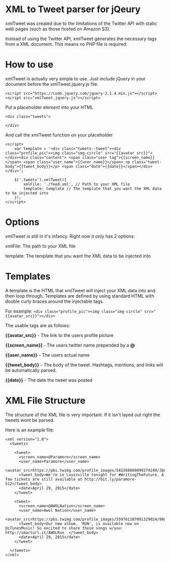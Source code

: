 # XML to Tweet parser for jQeury

xmlTweet was created due to the limitations of the Twitter API with static web pages (such as those hosted on Amazon S3).

Instead of using the Twitter API, xmlTweet generates the necessary tags from a XML document. This means no PHP file is required.

# How to use

xmlTweet is actually very simple to use. Just include jQuery in your document before the xmlTweet.jquery.js file.

```
<script src="https://code.jquery.com/jquery-2.1.4.min.js"></script>
<script src="xmlTweet.jquery.js"></script>
```

Put a placeholder element into your HTML

```
<div class="tweets">

</div>
```

And call the xmlTweet function on your placeholder

```
<script>
    var template = '<div class="tweets--tweet"><div class="profile_pic"><img class="img-circle" src="{{avatar_src}}"></div><div class="content"> <span class="user tag">{{screen_name}}</span> <span class="user_name">{{user_name}}</span> <p class="tweet-body">{{tweet_body}}</p> <span class="date">{{date}}</span></div></div>';

    $('.tweets').xmlTweet({
        xmlFile: './feed.xml', // Path to your XML file
        template: template // The template that you want the XML data to be injected into
    });
</script>
```

# Options

xmlTweet is still in it's infancy. Right now it only has 2 options:

xmlFile: The path to your XML file

template: The template that you want the XML data to be injected into

# Templates

A template is the HTML that xmlTweet will inject your XML data into and then loop through. Templates are defined by using standard HTML with double curly braces around the injectable tags.

For example: `<div class="profile_pic"><img class="img-circle" src="{{avatar_src}}"></div>`

The usable tags are as follows:

__{{avatar_src}}__      - The link to the users profile picture

__{{screen_name}]__     - The users twitter name prepended by a __@__

__{{user_name}}__       - The users actual name

__{{tweet_body}}__      - The body of the tweet. Hashtags, mentions, and links will be automatically parsed.

__{{date}}__            - The date the tweet was posted

# XML File Structure

The structure of the XML file is very important. If it isn't layed out right the tweets wont be parsed.

Here is an example file:

```
<xml version="1.0">
  <tweets>

    <tweet>
      <screen_name>@Paramore</screen_name>
      <user_name>Paramore</user_name>
      <avatar_src>https://pbs.twimg.com/profile_images/581568869099274240/JDAj9I1n.jpg</avatar_src>
      <tweet_body>We're in Louisville tonight for #WritingTheFuture. A few tickets are still available at http://bit.ly/paramore-512</tweet_body>
      <date>April 29, 2015</date>
    </tweet>

    <tweet>
      <screen_name>@AWOLNation</screen_name>
      <user_name>Awol Nation</user_name>
      <avatar_src>https://pbs.twimg.com/profile_images/559761107091329024/98qeYWlt.jpeg</avatar_src>
      <tweet_body>Our new album, 'RUN', is available now on @iTunesMusic! So excited to share these songs w/you: http://smarturl.it/AWOLRun  </tweet_body>
      <date>April 29, 2015</date>
    </tweet>

  </tweets>
</xml>
```